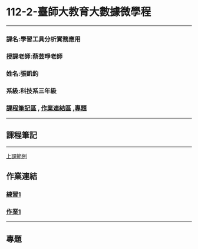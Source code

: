 # 112-2-臺師大教育大數據微學程
***
### 課名:學習工具分析實務應用
### 授課老師:蔡芸琤老師
### 姓名:張凱鈞
### 系級:科技系三年級
### [課程筆記區](https://github.com/eric40971116H/112-2-/blob/main/README.md#%E8%AA%B2%E7%A8%8B%E7%AD%86%E8%A8%98) , [作業連結區](https://github.com/eric40971116H/112-2-/blob/main/README.md#%E4%BD%9C%E6%A5%AD%E9%80%A3%E7%B5%90) ,[專題](https://github.com/eric40971116H/112-2-/blob/main/README.md#%E5%B0%88%E9%A1%8C)
***

## 課程筆記
***
[上課範例](https://github.com/pecu/LAT.git)
## 作業連結
### [練習1](https://github.com/eric40971116H/112-2-LAT-Repo/blob/9f5a0489a3ec4f6ad23af302e635a612e2322e73/LAT-main/Week2/FirstTest.ipynb)
### [作業1](https://github.com/eric40971116H/112-2-LAT-Repo/blob/b062a2d4dec6e62c484b133c781fee35200835bf/%E4%BD%9C%E6%A5%AD1/HW1.ipynb)
***
## 專題
